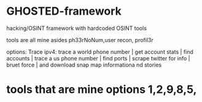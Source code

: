 # GHOSTED-framework
hacking/OSINT framework with hardcoded OSINT tools 

tools are all mine asides ph33rNoNum,user recon, profil3r 

options: Trace ipv4: trace a world phone number | get account stats | find accounts | trace a us phone number | find ports | scrape twitter for info |  bruet force | and download snap map informationa nd stories
 
 # tools that are mine options 1,2,9,8,5,

